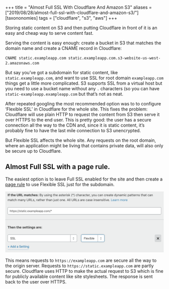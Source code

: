+++
title = "Almost Full SSL With Cloudflare And Amazon S3"
aliases = ["2019/08/28/almost-full-ssl-with-cloudflare-and-amazon-s3/"]
[taxononomies]
tags = ["cloudflare", "s3", "aws"]
+++

Storing static content on S3 and then putting Cloudflare in front of it is an easy and cheap way to serve content fast.

Serving the content is easy enough: create a bucket in S3 that matches the domain name and create a CNAME record in Cloudflare:

```
CNAME static.exampleapp.com static.exampleapp.com.s3-website-us-west-2.amazonaws.com
```


But say you’ve got a subdomain for static content, like `static.exampleapp.com`, and want to use SSL for root domain `exampleapp.com` things get a little more complicated. S3 supports SSL from a virtual host but you need to use a bucket name without any `.` characters (so you can have `static-exampleapp.exampleapp.com` but that’s not as neat.

After repeated googling the most recommended option was to to configure ‘Flexible SSL’ in Cloudflare for the whole site. This fixes the problem: Cloudflare will use plain HTTP to request the content from S3 then serve it over HTTPS to the end user. This is pretty good: the user has a secure connection all the way to the CDN and, since it is static content, it’s probably fine to have the last mile connection to S3 unencrypted.

But Flexible SSL affects the whole site. Any requests on the root domain, where an application might be living that contains private data, will also only be secure up to Cloudflare.

## Almost Full SSL with a page rule.
The easiest option is to leave Full SSL enabled for the site and then create a [page rule](https://support.cloudflare.com/hc/en-us/articles/218411427) to use Flexible SSL just for the subdomain.

![Screenshot of the Cloudflare page rule UI](cloudflare-page-rule.png)


This means requests to `https://exampleapp.com` are secure all the way to the origin server. Requests to `https://static.exampleapp.com` are partly secure. Cloudflare uses HTTP to make the actual request to S3 which is fine for publicly available content like site stylesheets. The response is sent back to the user over HTTPS.
